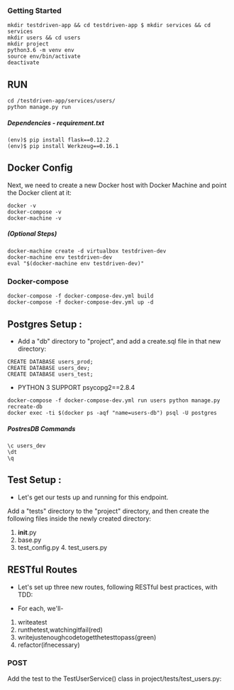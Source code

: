 ### Getting Started

```
mkdir testdriven-app && cd testdriven-app $ mkdir services && cd services
mkdir users && cd users
mkdir project
python3.6 -m venv env
source env/bin/activate
deactivate
```

## RUN 
```
cd /testdriven-app/services/users/
python manage.py run
```

##### Dependencies - requirement.txt
```
(env)$ pip install flask==0.12.2
(env)$ pip install Werkzeug==0.16.1
```

## Docker Config

Next, we need to create a new Docker host with Docker Machine and point the Docker client at it:
```
docker -v
docker-compose -v
docker-machine -v
```

##### (Optional Steps)
```
docker-machine create -d virtualbox testdriven-dev 
docker-machine env testdriven-dev
eval "$(docker-machine env testdriven-dev)"
```

### Docker-compose

```
docker-compose -f docker-compose-dev.yml build
docker-compose -f docker-compose-dev.yml up -d
```

## Postgres Setup :
- Add a "db" directory to "project", and add a create.sql file in that new directory:

```
CREATE DATABASE users_prod; 
CREATE DATABASE users_dev; 
CREATE DATABASE users_test;
```

* PYTHON 3 SUPPORT psycopg2==2.8.4

```
docker-compose -f docker-compose-dev.yml run users python manage.py recreate-db
docker exec -ti $(docker ps -aqf "name=users-db") psql -U postgres
```
##### PostresDB Commands
```
\c users_dev
\dt
\q
```

## Test Setup :
- Let's get our tests up and running for this endpoint.

Add a "tests" directory to the "project" directory, and then create the following files inside the newly created directory:
1. __init__.py
2. base.py
3. test_config.py 4. test_users.py


## RESTful Routes

- Let's set up three new routes, following RESTful best practices, with TDD:

- For each, we'll-
1. writeatest
2. runthetest,watchingitfail(red)
3. writejustenoughcodetogetthetesttopass(green)
4. refactor(ifnecessary)

### POST
Add the test to the TestUserService() class in project/tests/test_users.py: